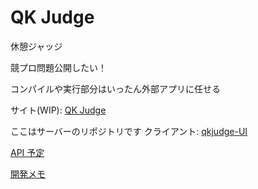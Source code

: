 # QK Judge

休憩ジャッジ

競プロ問題公開したい！

コンパイルや実行部分はいったん外部アプリに任せる

サイト(WIP): [QK Judge](https://judge.tqk.blue)

ここはサーバーのリポジトリです クライアント: [qkjudge-UI](https://github.com/tqkoh/qkjudge-UI)

[API 予定](https://tqk.blue/apis/)

[開発メモ](https://github.com/tqkoh/qkjudge/blob/dev/memo.md)
